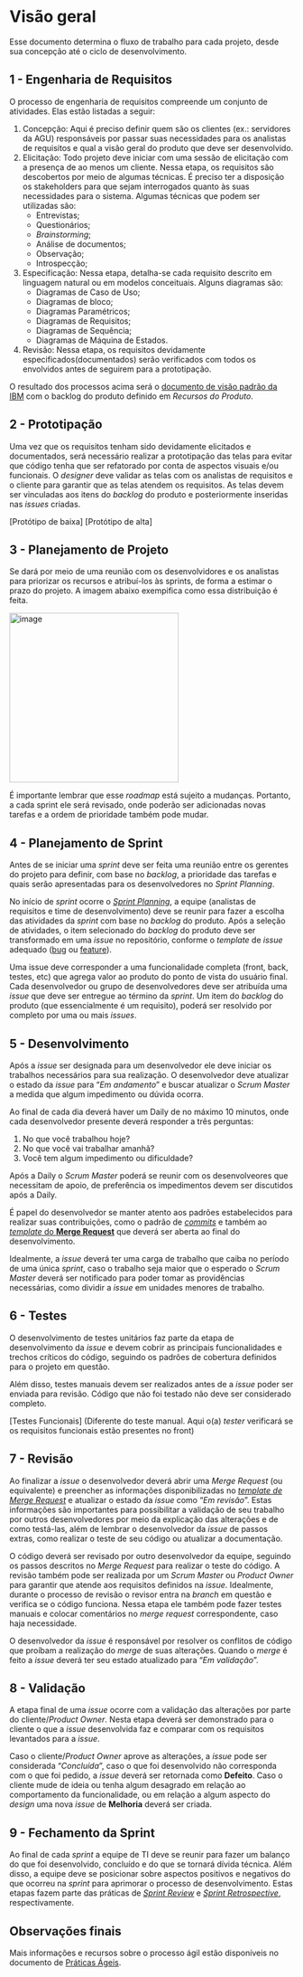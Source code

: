 # Visão geral

Esse documento determina o fluxo de trabalho para cada projeto, desde sua concepção até o ciclo de desenvolvimento.

## 1 - Engenharia de Requisitos

O processo de engenharia de requisitos compreende um conjunto de atividades. Elas estão listadas a seguir:

1. Concepção: Aqui é preciso definir quem são os clientes (ex.: servidores da AGU) responsáveis por passar suas necessidades para os analistas de requisitos e qual a visão geral do produto que deve ser desenvolvido.
2. Elicitação: Todo projeto deve iniciar com uma sessão de elicitação com a presença de ao menos um cliente. Nessa etapa, os requisitos são descobertos por meio de algumas técnicas. É preciso ter a disposição os stakeholders para que sejam interrogados quanto às suas necessidades para o sistema. Algumas técnicas que podem ser utilizadas são:
   * Entrevistas;
   * Questionários;
   * *Brainstorming*;
   * Análise de documentos;
   * Observação;
   * Introspecção;
3. Especificação: Nessa etapa, detalha-se cada requisito descrito em linguagem natural ou em modelos conceituais. Alguns diagramas são:
   * Diagramas de Caso de Uso;
   * Diagramas de bloco;
   * Diagramas Paramétricos;
   * Diagramas de Requisitos;
   * Diagramas de Sequência;
   * Diagramas de Máquina de Estados.
4. Revisão: Nessa etapa, os requisitos devidamente especificados(documentados) serão verificados com todos os envolvidos antes de seguirem para a prototipação.

O resultado dos processos acima será o [documento de visão padrão da IBM](/docs_templates/doc_visao.md) com o backlog do produto definido em *Recursos do Produto*.

## 2 - Prototipação

Uma vez que os requisitos tenham sido devidamente elicitados e documentados, será necessário realizar a prototipação das telas para evitar que código tenha que ser refatorado por conta de aspectos visuais e/ou funcionais. O *designer* deve validar as telas com os analistas de requisitos e o cliente para garantir que as telas atendem os requisitos.  As telas devem ser vinculadas aos itens do *backlog* do produto e posteriormente inseridas nas *issues* criadas.

[Protótipo de baixa]
[Protótipo de alta]

## 3 - Planejamento de Projeto

Se dará por meio de uma reunião com os desenvolvidores e os analistas para priorizar os recursos e atribuí-los às sprints, de forma a estimar o prazo do projeto. A imagem abaixo exempifica como essa distribuição é feita.

<img src="https://user-images.githubusercontent.com/31005087/154260635-ea5f54b9-3cfd-4ae8-8e70-2833572f1841.png" alt="image" style="height: 300px;">

É importante lembrar que esse *roadmap* está sujeito a mudanças. Portanto, a cada sprint ele será revisado, onde poderão ser adicionadas novas tarefas e a ordem de prioridade também pode mudar.

## 4 - Planejamento de Sprint

Antes de se iniciar uma *sprint* deve ser feita uma reunião entre os gerentes do projeto para definir, com base no *backlog*, a prioridade das tarefas e quais serão apresentadas para os desenvolvedores no *Sprint Planning*.

No início de *sprint* ocorre o [*Sprint Planning*](https://www.scrum.org/resources/what-is-sprint-planning), a equipe (analistas de requisitos e time de desenvolvimento) deve se reunir para fazer a escolha das atividades da *sprint* com base no *backlog* do produto. Após a seleção de atividades, o item selecionado do *backlog* do produto deve ser transformado em uma *issue* no repositório, conforme o *template* de *issue* adequado ([bug](../issue_templates/bug.md) ou [feature](/issue_templates/feature.md)). 

Uma issue deve corresponder a uma funcionalidade completa (front, back, testes, etc) que agrega valor ao produto do ponto de vista do usuário final. Cada desenvolvedor ou grupo de desenvolvedores deve ser atribuída uma *issue* que deve ser entregue ao término da *sprint*. Um item do *backlog* do produto (que essencialmente é um requisito), poderá ser resolvido por completo por uma ou mais *issues*.


## 5 - Desenvolvimento


Após a *issue* ser designada para um desenvolvedor ele deve iniciar os trabalhos necessários para sua realização. O desenvolvedor deve atualizar o estado da *issue* para “*Em andamento*” e buscar atualizar o *Scrum Master* a medida que algum impedimento ou dúvida ocorra.

Ao final de cada dia deverá haver um Daily de no máximo 10 minutos, onde cada desenvolvedor presente deverá responder a três perguntas:
1. No que você trabalhou hoje?
2. No que você vai trabalhar amanhã?
3. Você tem algum impedimento ou dificuldade?

Após a Daily o *Scrum Master* poderá se reunir com os desenvolveores que necessitam de apoio, de preferência os impedimentos devem ser discutidos após a Daily.

É papel do desenvolvedor se manter atento aos padrões estabelecidos para realizar suas contribuições, como o padrão de [*commits*](/politicas/contribuicao.md#Commits) e também ao [*template* do **Merge Request**](../merge_request_templates/mr_template.md) que deverá ser aberta ao final do desenvolvimento.

Idealmente, a *issue* deverá ter uma carga de trabalho que caiba no período de uma única *sprint*, caso o trabalho seja maior que o esperado o *Scrum Master* deverá ser notificado para poder tomar as providências necessárias, como dividir a *issue* em unidades menores de trabalho.

## 6 - Testes

O desenvolvimento de testes unitários faz parte da etapa de desenvolvimento da *issue* e devem cobrir as principais funcionalidades e trechos críticos do código, seguindo os padrões de cobertura definidos para o projeto em questão.

Além disso, testes manuais devem ser realizados antes de a *issue* poder ser enviada para revisão. Código que não foi testado não deve ser considerado completo.

[Testes Funcionais]
(Diferente do teste manual. Aqui o(a) *tester* verificará se os requisitos funcionais estão presentes no front)

## 7 - Revisão

Ao finalizar a *issue* o desenvolvedor deverá abrir uma *Merge Request* (ou equivalente) e preencher as informações disponibilizadas no [*template de Merge Request*](/merge_request_templates/mr_template.md) e atualizar o estado da *issue* como “*Em revisão*”. Estas informações são importantes para possibilitar a validação de seu trabalho por outros desenvolvedores por meio da explicação das alterações e de como testá-las, além de lembrar o desenvolvedor da *issue* de passos extras, como realizar o teste de seu código ou atualizar a documentação.

O código deverá ser revisado por outro desenvolvedor da equipe, seguindo os passos descritos no *Merge Request* para realizar o teste do código. A revisão também pode ser realizada por um *Scrum Master* ou *Product Owner* para garantir que atende aos requisitos definidos na *issue*. Idealmente, durante o processo de revisão o revisor entra na *branch* em questão e verifica se o código funciona. Nessa etapa ele também pode fazer testes manuais e colocar comentários no *merge request* correspondente, caso haja necessidade.

O desenvolvedor da *issue* é responsável por resolver os conflitos de código que proíbam a realização do *merge* de suas alterações. Quando o *merge* é feito a *issue* deverá ter seu estado atualizado para “*Em validação*”.

## 8 - Validação

A etapa final de uma *issue* ocorre com a validação das alterações por parte do cliente/*Product Owner*. Nesta etapa deverá ser demonstrado para o cliente o que a *issue* desenvolvida faz e comparar com os requisitos levantados para a *issue*.

Caso o cliente/*Product Owner* aprove as alterações, a *issue* pode ser considerada “*Concluída*”, caso o que foi desenvolvido não corresponda com o que foi pedido, a *issue* deverá ser retornada como **Defeito**. Caso o cliente mude de ideia ou tenha algum desagrado em relação ao comportamento da funcionalidade, ou em relação a algum aspecto do *design* uma nova *issue* de **Melhoria** deverá ser criada.

## 9 - Fechamento da Sprint

Ao final de cada *sprint* a equipe de TI deve se reunir para fazer um balanço do que foi desenvolvido, concluído e do que se tornará dívida técnica. Além disso, a equipe deve se posicionar sobre aspectos positivos e negativos do que ocorreu na *sprint* para aprimorar o processo de desenvolvimento. Estas etapas fazem parte das práticas de [*Sprint Review*](https://www.scrum.org/resources/what-is-a-sprint-review) e [*Sprint Retrospective*](https://www.scrum.org/resources/what-is-a-sprint-retrospective), respectivamente.


## Observações finais

Mais informações e recursos sobre o processo ágil estão disponíveis no documento de [Práticas Ágeis](/politicas/praticas-ageis.md).
